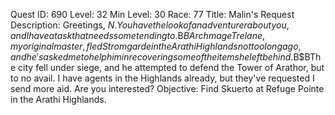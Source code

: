 Quest ID: 690
Level: 32
Min Level: 30
Race: 77
Title: Malin's Request
Description: Greetings, $N. You have the look of an adventurer about you, and I have a task that needs some tending to.$B$BArchmage Trelane, my original master, fled Stromgarde in the Arathi Highlands not too long ago, and he's asked me to help him in recovering some of the items he left behind.$B$BThe city fell under siege, and he attempted to defend the Tower of Arathor, but to no avail. I have agents in the Highlands already, but they've requested I send more aid. Are you interested?
Objective: Find Skuerto at Refuge Pointe in the Arathi Highlands.
